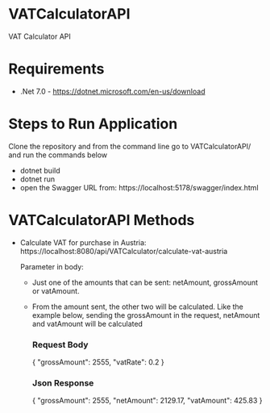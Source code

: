 # VATCalculatorAPI
VAT Calculator API

# Requirements
- .Net 7.0 - https://dotnet.microsoft.com/en-us/download

# Steps to Run Application

Clone the repository and from the command line go to VATCalculatorAPI/ and run the commands below

- dotnet build
- dotnet run
- open the Swagger URL from: https://localhost:5178/swagger/index.html

# VATCalculatorAPI Methods

- Calculate VAT for purchase in Austria: https://localhost:8080/api/VATCalculator/calculate-vat-austria
    
    Parameter in body:
    - Just one of the amounts that can be sent: netAmount, grossAmount or vatAmount.
    - From the amount sent, the other two will be calculated. Like the example below, sending the grossAmount in the request, netAmount and vatAmount will be calculated
        
        ### Request Body
        {
            "grossAmount": 2555,
            "vatRate": 0.2
        }

        ### Json Response
        {
            "grossAmount": 2555,
            "netAmount": 2129.17,
            "vatAmount": 425.83
        }